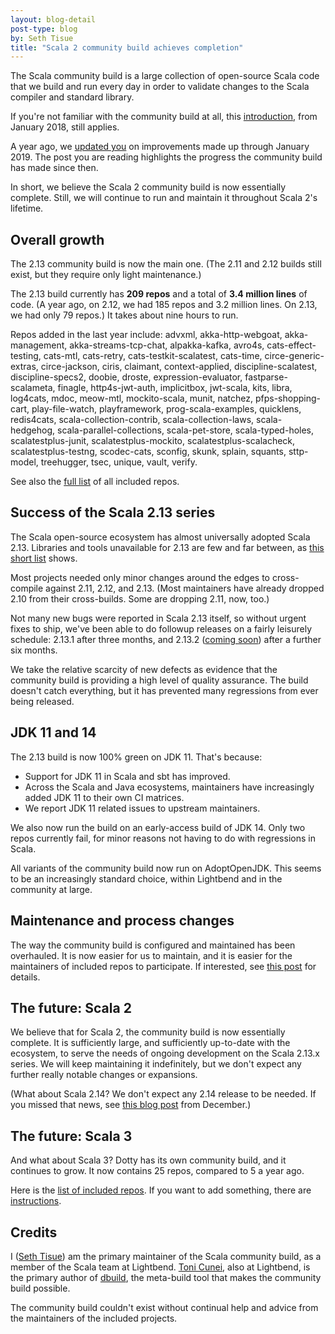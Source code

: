 ```yaml
---
layout: blog-detail
post-type: blog
by: Seth Tisue
title: "Scala 2 community build achieves completion"
---
```


The Scala community build is a large collection of open-source Scala
code that we build and run every day in order to validate changes to
the Scala compiler and standard library.

If you're not familiar with the community build at all, this
[introduction](https://www.scala-lang.org/2018/01/16/community-build-growth.html),
from January 2018, still applies.

A year ago, we [updated
you](https://www.scala-lang.org/2019/01/18/community-build.html) on
improvements made up through January 2019.  The post you are reading
highlights the progress the community build has made since then.

In short, we believe the Scala 2 community build is now essentially
complete.  Still, we will continue to run and maintain it throughout
Scala 2's lifetime.

## Overall growth

The 2.13 community build is now the main one.  (The 2.11 and 2.12
builds still exist, but they require only light maintenance.)

The 2.13 build currently has **209 repos** and a total of **3.4 million
lines** of code.  (A year ago, on 2.12, we had 185 repos and 3.2
million lines.  On 2.13, we had only 79 repos.)  It takes about
nine hours to run.

Repos added in the last year include: advxml, akka-http-webgoat,
akka-management, akka-streams-tcp-chat, alpakka-kafka, avro4s,
cats-effect-testing, cats-mtl, cats-retry, cats-testkit-scalatest,
cats-time, circe-generic-extras, circe-jackson, ciris, claimant,
context-applied, discipline-scalatest, discipline-specs2, doobie,
droste, expression-evaluator, fastparse-scalameta, finagle,
http4s-jwt-auth, implicitbox, jwt-scala, kits, libra, log4cats, mdoc,
meow-mtl, mockito-scala, munit, natchez, pfps-shopping-cart,
play-file-watch, playframework, prog-scala-examples, quicklens,
redis4cats, scala-collection-contrib, scala-collection-laws,
scala-hedgehog, scala-parallel-collections, scala-pet-store,
scala-typed-holes, scalatestplus-junit, scalatestplus-mockito,
scalatestplus-scalacheck, scalatestplus-testng, scodec-cats, sconfig,
skunk, splain, squants, sttp-model, treehugger, tsec, unique, vault,
verify.

See also the [full
list](https://github.com/scala/community-build/blob/8cb95d155679c34d6f3b0e540b4309c3b8e64715/community.conf#L150-L359)
of all included repos.

## Success of the Scala 2.13 series

The Scala open-source ecosystem has almost universally adopted Scala
2.13.  Libraries and tools unavailable for 2.13 are few and far
between, as [this short
list](https://github.com/scala/make-release-notes/blob/2.13.x/projects-2.13.md#pending)
shows.

Most projects needed only minor changes around the edges to
cross-compile against 2.11, 2.12, and 2.13.  (Most maintainers have
already dropped 2.10 from their cross-builds.  Some are dropping 2.11,
now, too.)

Not many new bugs were reported in Scala 2.13 itself, so without
urgent fixes to ship, we've been able to do followup releases on a
fairly leisurely schedule: 2.13.1 after three months, and 2.13.2
([coming
soon](https://contributors.scala-lang.org/t/coming-soon-scala-2-12-11-scala-2-13-2/4003/4))
after a further six months.

We take the relative scarcity of new defects as evidence that the
community build is providing a high level of quality assurance.  The
build doesn't catch everything, but it has prevented many regressions
from ever being released.

## JDK 11 and 14

The 2.13 build is now 100% green on JDK 11.  That's because:

* Support for JDK 11 in Scala and sbt has improved.
* Across the Scala and Java ecosystems, maintainers have increasingly
  added JDK 11 to their own CI matrices.
* We report JDK 11 related issues to upstream maintainers.

We also now run the build on an early-access build of JDK 14.  Only
two repos currently fail, for minor reasons not having to do with
regressions in Scala.

All variants of the community build now run on AdoptOpenJDK.
This seems to be an increasingly standard choice, within Lightbend
and in the community at large.

## Maintenance and process changes

The way the community build is configured and maintained has been
overhauled.  It is now easier for us to maintain, and it is easier for
the maintainers of included repos to participate.  If interested, see
[this
post](https://contributors.scala-lang.org/t/community-build-progress-report-august-2019/3573/8?u=sethtisue)
for details.

## The future: Scala 2

We believe that for Scala 2, the community build is now essentially
complete.  It is sufficiently large, and sufficiently up-to-date with
the ecosystem, to serve the needs of ongoing development on the Scala
2.13.x series.  We will keep maintaining it indefinitely, but we don't
expect any further really notable changes or expansions.

(What about Scala 2.14? We don't expect any 2.14 release to be needed.
If you missed that news, see [this blog
post](https://www.scala-lang.org/2019/12/18/road-to-scala-3.html) from
December.)

## The future: Scala 3

And what about Scala 3?  Dotty has its own community build,
and it continues to grow. It now contains 25 repos, compared to 5
a year ago.

Here is the [list of included repos](https://github.com/lampepfl/dotty/tree/master/community-build/community-projects).  If you want to add something,
there are [instructions](https://github.com/lampepfl/dotty/tree/master/community-build/test/scala/dotty/communitybuild).

## Credits

I ([Seth Tisue](https://github.com/SethTisue)) am the primary
maintainer of the Scala community build, as a member of the Scala team
at Lightbend.  [Toni Cunei](https://github.com/cunei), also at
Lightbend, is the primary author of
[dbuild](https://github.com/lightbend/dbuild), the meta-build tool
that makes the community build possible.

The community build couldn't exist without continual help and advice
from the maintainers of the included projects.
